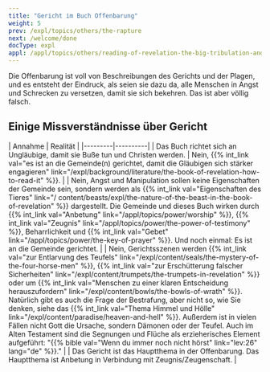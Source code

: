 ```yaml
---
title: "Gericht im Buch Offenbarung"
weight: 5
prev: /expl/topics/others/the-rapture
next: /welcome/done
docType: expl
appl: /appl/topics/others/reading-of-revelation-the-big-tribulation-and-the-rapture
---
```


Die Offenbarung ist voll von Beschreibungen des Gerichts und der Plagen, und es entsteht der Eindruck, als seien sie dazu da, alle Menschen in Angst und Schrecken zu versetzen, damit sie sich bekehren. Das ist aber völlig falsch.

## Einige Missverständnisse über Gericht

<a name="6f5c"></a>
| Annahme | Realität |
|---------|----------|
| Das Buch richtet sich an Ungläubige, damit sie Buße tun und Christen werden. | Nein, {{% int_link val="es ist an die Gemeinde(n) gerichtet, damit die Gläubigen sich stärker engagieren" link="/expl/background/literature/the-book-of-revelation-how-to-read-it" %}}. |
| Nein, Angst und Manipulation sollen keine Eigenschaften der Gemeinde sein, sondern werden als {{% int_link val="Eigenschaften des Tieres" link="/ content/beasts/expl/the-nature-of-the-beast-in-the-book-of-revelation" %}} dargestellt. Die Gemeinde und dieses Buch wirken durch {{% int_link val="Anbetung" link="/appl/topics/power/worship" %}}, {{% int_link val="Zeugnis" link="/appl/topics/power/the-power-of-testimony" %}}, Beharrlichkeit und {{% int_link val="Gebet" link="/appl/topics/power/the-key-of-prayer" %}}. Und noch einmal: Es ist an die Gemeinde gerichtet. |
| Nein, Gerichtsszenen werden {{% int_link val="zur Entlarvung des Teufels" link="/expl/content/seals/the-mystery-of-the-four-horse-men" %}}, {{% int_link val="zur Erschütterung falscher Sicherheiten" link="/expl/content/trumpets/the-trumpets-in-revelation" %}} oder um {{% int_link val="Menschen zu einer klaren Entscheidung herauszufordern" link="/expl/content/bowls/the-bowls-of-wrath" %}}. Natürlich gibt es auch die Frage der Bestrafung, aber nicht so, wie Sie denken, siehe das {{% int_link val="Thema Himmel und Hölle" link="/expl/content/paradise/heaven-and-hell" %}}. Außerdem ist in vielen Fällen nicht Gott die Ursache, sondern Dämonen oder der Teufel. Auch im Alten Testament sind die Segnungen und Flüche als erzieherisches Element aufgeführt: "{{% bible val="Wenn du immer noch nicht hörst" link="lev:26" lang="de" %}}." |
| Das Gericht ist das Hauptthema in der Offenbarung. Das Hauptthema ist Anbetung in Verbindung mit Zeugnis/Zeugenschaft. |

